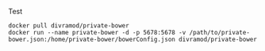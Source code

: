 Test

    docker pull divramod/private-bower
    docker run --name private-bower -d -p 5678:5678 -v /path/to/private-bower.json:/home/private-bower/bowerConfig.json divramod/private-bower



